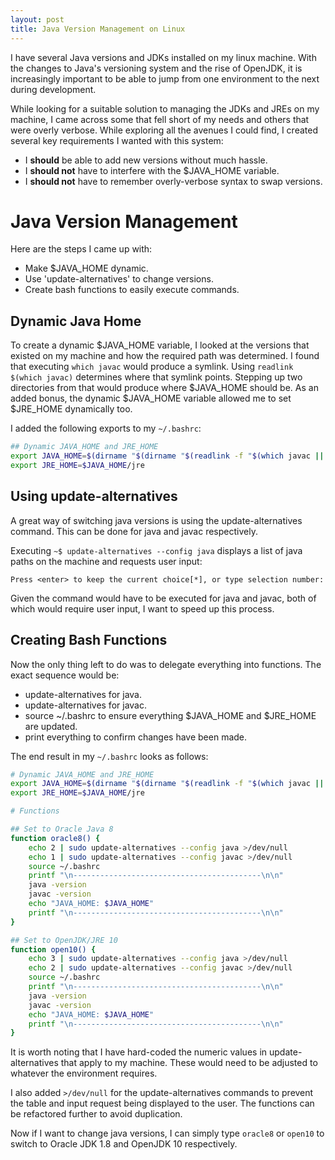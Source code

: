 ```yaml
---
layout: post
title: Java Version Management on Linux
---
```


I have several Java versions and JDKs installed on my linux machine. With the changes to
Java's versioning system and the rise of OpenJDK, it is increasingly important to be able to jump from one
environment to the next during development.

While looking for a suitable solution to managing the JDKs and JREs on my machine, I came across some that
fell short of my needs and others that were overly verbose. While exploring all the avenues I could find,
I created several key requirements I wanted with this system:

- I **should** be able to add new versions without much hassle.
- I **should not** have to interfere with the $JAVA_HOME variable.
- I **should not** have to remember overly-verbose syntax to swap versions.

# Java Version Management
Here are the steps I came up with:

- Make $JAVA_HOME dynamic.
- Use 'update-alternatives' to change versions.
- Create bash functions to easily execute commands.

## Dynamic Java Home

To create a dynamic $JAVA_HOME variable, I looked at the versions that existed on my machine and how the required
path was determined. I found that executing `which javac` would produce a symlink. Using `readlink $(which javac)`
determines where that symlink points. Stepping up two directories from that would produce where $JAVA_HOME should be.
As an added bonus, the dynamic $JAVA_HOME variable allowed me to set $JRE_HOME dynamically too.

I added the following exports to my `~/.bashrc`:

```bash
## Dynamic JAVA_HOME and JRE_HOME
export JAVA_HOME=$(dirname "$(dirname "$(readlink -f "$(which javac || which java)")")")
export JRE_HOME=$JAVA_HOME/jre
```

## Using update-alternatives

A great way of switching java versions is using the update-alternatives command. This can be done for java and javac
respectively.

Executing `~$ update-alternatives --config java` displays a list of java paths on the machine and requests user input:

`Press <enter> to keep the current choice[*], or type selection number: `

Given the command would have to be executed for java and javac, both of which would require user input, I want
to speed up this process.

## Creating Bash Functions

Now the only thing left to do was to delegate everything into functions. The exact sequence would be:
- update-alternatives for java.
- update-alternatives for javac.
- source ~/.bashrc to ensure everything $JAVA_HOME and $JRE_HOME are updated.
- print everything to confirm changes have been made.

The end result in my `~/.bashrc` looks as follows:

```bash
# Dynamic JAVA_HOME and JRE_HOME
export JAVA_HOME=$(dirname "$(dirname "$(readlink -f "$(which javac || which java)")")")
export JRE_HOME=$JAVA_HOME/jre

# Functions

## Set to Oracle Java 8
function oracle8() {
	echo 2 | sudo update-alternatives --config java >/dev/null
	echo 1 | sudo update-alternatives --config javac >/dev/null
	source ~/.bashrc
	printf "\n------------------------------------------\n\n"
	java -version
	javac -version
	echo "JAVA_HOME: $JAVA_HOME"
	printf "\n------------------------------------------\n\n"
}

## Set to OpenJDK/JRE 10
function open10() {
	echo 3 | sudo update-alternatives --config java >/dev/null
	echo 2 | sudo update-alternatives --config javac >/dev/null
	source ~/.bashrc
	printf "\n------------------------------------------\n\n"
	java -version
	javac -version
	echo "JAVA_HOME: $JAVA_HOME"
	printf "\n------------------------------------------\n\n"
}
```
It is worth noting that I have hard-coded the numeric values in update-alternatives that apply to my machine.
These would need to be adjusted to whatever the environment requires.

I also added `>/dev/null` for the update-alternatives commands to prevent the table and input request being
displayed to the user. The functions can be refactored further to avoid duplication.

Now if I want to change java versions, I can simply type `oracle8` or `open10` to switch to
Oracle JDK 1.8 and OpenJDK 10 respectively.